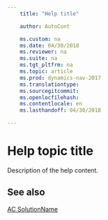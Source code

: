 ```yaml
---
    title: "Help title"

    author: AutoCont

    ms.custom: na
    ms.date: 04/30/2018
    ms.reviewer: na
    ms.suite: na
    ms.tgt_pltfrm: na
    ms.topic: article
    ms.prod: dynamics-nav-2017
    ms.translationtype: 
    ms.sourcegitcommit: 
    ms.openlocfilehash: 
    ms.contentlocale: en
    ms.lasthandoff: 04/30/2018

---
```


# <a name="ac-SolutionName-TopicName"></a>Help topic title

Description of the help content.



## <a name="see-also"></a>See also
[AC SolutionName](ac-SolutionName.md)
